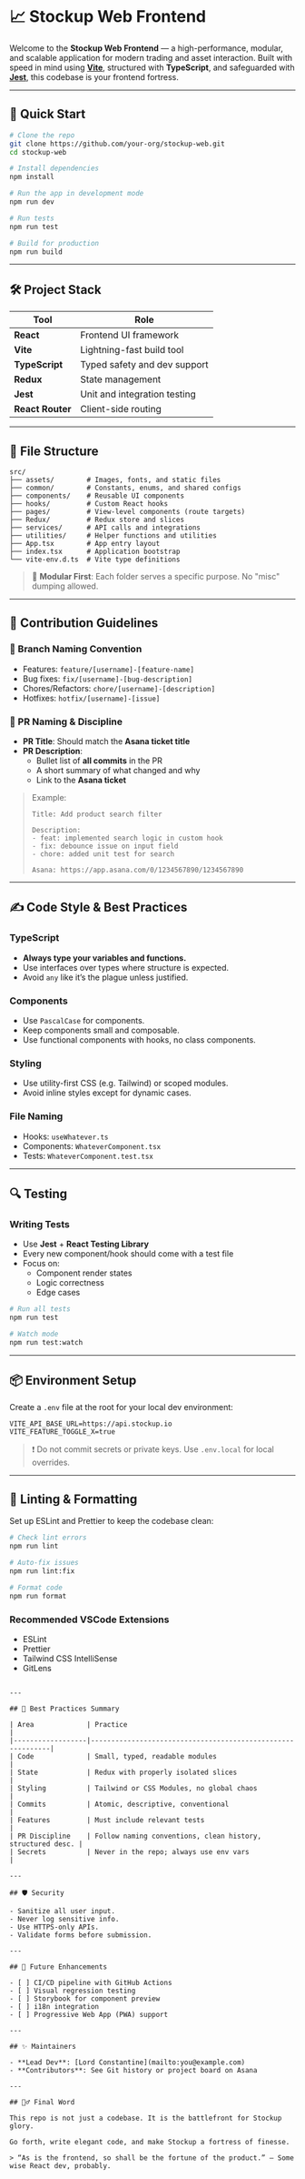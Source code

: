 # 📈 Stockup Web Frontend

Welcome to the **Stockup Web Frontend** — a high-performance, modular, and scalable application for modern trading and asset interaction. Built with speed in mind using **[Vite](https://vitejs.dev/)**, structured with **TypeScript**, and safeguarded with **[Jest](https://jestjs.io/)**, this codebase is your frontend fortress.

---

## 🚀 Quick Start

```bash
# Clone the repo
git clone https://github.com/your-org/stockup-web.git
cd stockup-web

# Install dependencies
npm install

# Run the app in development mode
npm run dev

# Run tests
npm run test

# Build for production
npm run build
```

---

## 🛠️ Project Stack

| Tool             | Role                         |
| ---------------- | ---------------------------- |
| **React**        | Frontend UI framework        |
| **Vite**         | Lightning-fast build tool    |
| **TypeScript**   | Typed safety and dev support |
| **Redux**        | State management             |
| **Jest**         | Unit and integration testing |
| **React Router** | Client-side routing          |

---

## 🧱 File Structure

```
src/
├── assets/        # Images, fonts, and static files
├── common/        # Constants, enums, and shared configs
├── components/    # Reusable UI components
├── hooks/         # Custom React hooks
├── pages/         # View-level components (route targets)
├── Redux/         # Redux store and slices
├── services/      # API calls and integrations
├── utilities/     # Helper functions and utilities
├── App.tsx        # App entry layout
├── index.tsx      # Application bootstrap
└── vite-env.d.ts  # Vite type definitions
```

> 📁 **Modular First**: Each folder serves a specific purpose. No "misc" dumping allowed.

---

## 🧾 Contribution Guidelines

### 🔱 Branch Naming Convention

- Features: `feature/[username]-[feature-name]`
- Bug fixes: `fix/[username]-[bug-description]`
- Chores/Refactors: `chore/[username]-[description]`
- Hotfixes: `hotfix/[username]-[issue]`

### 🧪 PR Naming & Discipline

- **PR Title**: Should match the **Asana ticket title**
- **PR Description**:
  - Bullet list of **all commits** in the PR
  - A short summary of what changed and why
  - Link to the **Asana ticket**

> Example:
>
> ```
> Title: Add product search filter
>
> Description:
> - feat: implemented search logic in custom hook
> - fix: debounce issue on input field
> - chore: added unit test for search
>
> Asana: https://app.asana.com/0/1234567890/1234567890
> ```

---

## ✍️ Code Style & Best Practices

### TypeScript

- **Always type your variables and functions.**
- Use interfaces over types where structure is expected.
- Avoid `any` like it’s the plague unless justified.

### Components

- Use `PascalCase` for components.
- Keep components small and composable.
- Use functional components with hooks, no class components.

### Styling

- Use utility-first CSS (e.g. Tailwind) or scoped modules.
- Avoid inline styles except for dynamic cases.

### File Naming

- Hooks: `useWhatever.ts`
- Components: `WhateverComponent.tsx`
- Tests: `WhateverComponent.test.tsx`

---

## 🔍 Testing

### Writing Tests

- Use **Jest** + **React Testing Library**
- Every new component/hook should come with a test file
- Focus on:
  - Component render states
  - Logic correctness
  - Edge cases

```bash
# Run all tests
npm run test

# Watch mode
npm run test:watch
```

---

## 📦 Environment Setup

Create a `.env` file at the root for your local dev environment:

```env
VITE_API_BASE_URL=https://api.stockup.io
VITE_FEATURE_TOGGLE_X=true
```

> ❗ Do not commit secrets or private keys. Use `.env.local` for local overrides.

---

## 🧹 Linting & Formatting

Set up ESLint and Prettier to keep the codebase clean:

```bash
# Check lint errors
npm run lint

# Auto-fix issues
npm run lint:fix

# Format code
npm run format
```

### Recommended VSCode Extensions

- ESLint
- Prettier
- Tailwind CSS IntelliSense
- GitLens

```

---

## 🧠 Best Practices Summary

| Area             | Practice                                                   |
|------------------|------------------------------------------------------------|
| Code             | Small, typed, readable modules                             |
| State            | Redux with properly isolated slices                        |
| Styling          | Tailwind or CSS Modules, no global chaos                   |
| Commits          | Atomic, descriptive, conventional                         |
| Features         | Must include relevant tests                                |
| PR Discipline    | Follow naming conventions, clean history, structured desc. |
| Secrets          | Never in the repo; always use env vars                     |

---

## 🛡️ Security

- Sanitize all user input.
- Never log sensitive info.
- Use HTTPS-only APIs.
- Validate forms before submission.

---

## 🧭 Future Enhancements

- [ ] CI/CD pipeline with GitHub Actions
- [ ] Visual regression testing
- [ ] Storybook for component preview
- [ ] i18n integration
- [ ] Progressive Web App (PWA) support

---

## ✨ Maintainers

- **Lead Dev**: [Lord Constantine](mailto:you@example.com)
- **Contributors**: See Git history or project board on Asana

---

## 🧙‍♂️ Final Word

This repo is not just a codebase. It is the battlefront for Stockup glory.

Go forth, write elegant code, and make Stockup a fortress of finesse.

> “As is the frontend, so shall be the fortune of the product.” — Some wise React dev, probably.
```
